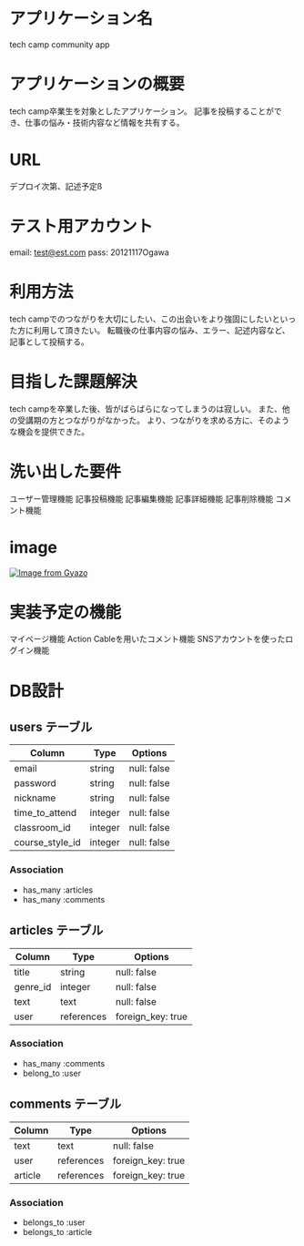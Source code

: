 # アプリケーション名

tech camp community app

# アプリケーションの概要

tech camp卒業生を対象としたアプリケーション。
記事を投稿することができ、仕事の悩み・技術内容など情報を共有する。

# URL

デプロイ次第、記述予定ß

# テスト用アカウント

email: test@est.com
pass:  20121117Ogawa

# 利用方法

tech campでのつながりを大切にしたい、この出会いをより強固にしたいといった方に利用して頂きたい。
転職後の仕事内容の悩み、エラー、記述内容など、記事として投稿する。

# 目指した課題解決

tech campを卒業した後、皆がばらばらになってしまうのは寂しい。
また、他の受講期の方とつながりがなかった。
より、つながりを求める方に、そのような機会を提供できた。

# 洗い出した要件

ユーザー管理機能
記事投稿機能
記事編集機能
記事詳細機能
記事削除機能
コメント機能

# image

[![Image from Gyazo](https://i.gyazo.com/e8e94256f7353a176854ce528728af70.png)](https://gyazo.com/e8e94256f7353a176854ce528728af70)

# 実装予定の機能

マイページ機能
Action Cableを用いたコメント機能
SNSアカウントを使ったログイン機能

# DB設計

## users テーブル

| Column          | Type    | Options     |
| --------------- | ------- | ----------- |
| email           | string  | null: false |
| password        | string  | null: false |
| nickname        | string  | null: false |
| time_to_attend  | integer | null: false | 
| classroom_id    | integer | null: false |
| course_style_id | integer | null: false |

### Association

- has_many :articles
- has_many :comments

## articles テーブル

| Column   | Type       | Options           |
| -------- | ---------- | ----------------- |
| title    | string     | null: false       |
| genre_id | integer    | null: false       |
| text     | text       | null: false       |
| user     | references | foreign_key: true |

### Association

- has_many :comments
- belong_to :user

## comments テーブル

| Column  | Type       | Options            |
| ------- | ---------- | ----------------- |
| text    | text       | null: false       |
| user    | references | foreign_key: true |
| article | references | foreign_key: true |

### Association

- belongs_to :user
- belongs_to :article